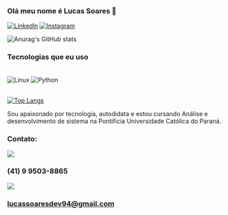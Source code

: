 ### Olá meu nome é Lucas Soares 👋

[![Linkedln](https://img.shields.io/badge/LinkedIn-0077B5?style=for-the-badge&logo=linkedin&logoColor=white
)](https://www.linkedin.com/in/lucas-soares-521871205/)
[![Instagram](https://img.shields.io/badge/Instagram-E4405F?style=for-the-badge&logo=instagram&logoColor=white
)](https://www.instagram.com/lucas_so94/)



![Anurag's GitHub stats](https://github-readme-stats.vercel.app/api?username=LucasSoares2810&show_icons=true&theme=radical)


### Tecnologias que eu uso

 <div style="display: inline_block"><br/>
    <img align="center" alt="Linux" src="https://img.shields.io/badge/Linux-FCC624?style=for-the-badge&logo=linux&logoColor=black">
    <img align="center" alt="Python" src="https://img.shields.io/badge/Python-14354C?style=for-the-badge&logo=python&logoColor=white">              
</div><br/>

[![Top Langs](https://github-readme-stats.vercel.app/api/top-langs/?username=LucasSoares2810)](https://github.com/anuraghazra/github-readme-stats)

Sou apaixonado por tecnologia, autodidata e estou cursando Análise e desenvolvimento de sistema na Pontifícia Universidade Católica do Paraná.

### Contato:
[![](https://img.shields.io/badge/WhatsApp-25D366?style=for-the-badge&logo=whatsapp&logoColor=white
)](https://web.whatsapp.com/) <h3> (41) 9 9503-8865

[![](https://img.shields.io/badge/Gmail-D14836?style=for-the-badge&logo=gmail&logoColor=white
)](https://web.whatsapp.com/) <h3> lucassoaresdev94@gmail.com
